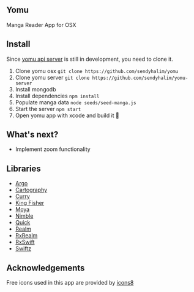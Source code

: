 ## Yomu
Manga Reader App for OSX

## Install
Since [yomu api server](https://github.com/sendyhalim/yomu-server) is still in development,
you need to clone it.

1. Clone yomu osx `git clone https://github.com/sendyhalim/yomu`
2. Clone yomu server `git clone https://github.com/sendyhalim/yomu-server`
3. Install mongodb
4. Install dependencies `npm install`
5. Populate manga data `node seeds/seed-manga.js`
6. Start the server `npm start`
7. Open yomu app with xcode and build it :tada:

## What's next?
- Implement zoom functionality


## Libraries
- [Argo](https://github.com/thoughtbot/Argo)
- [Cartography](https://github.com/robb/Cartography)
- [Curry](https://github.com/thoughtbot/Curry)
- [King Fisher](https://github.com/onevcat/Kingfisher)
- [Moya](https://github.com/Moya/Moya)
- [Nimble](https://github.com/Quick/Nimble)
- [Quick](https://github.com/Quick/Quick)
- [Realm](https://github.com/realm/realm-cocoa)
- [RxRealm](https://github.com/RxSwiftCommunity/RxRealm)
- [RxSwift](https://github.com/ReactiveX/RxSwift)
- [Swiftz](https://github.com/typelift/Swiftz)

## Acknowledgements
Free icons used in this app are provided by [icons8](https://icons8.com)
